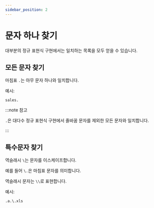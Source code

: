 ```yaml
---
sidebar_position: 2
---
```


# 문자 하나 찾기

대부분의 정규 표현식 구현에서는 일치하는 목록을 모두 얻을 수 있습니다.

## 모든 문자 찾기

마침표 `.`는 아무 문자 하나와 일치합니다.

예시:

```
sales.
```

:::note 참고

`.`은 대다수 정규 표현식 구현에서 줄바꿈 문자를 제외한 모든 문자와 일치합니다.

:::

## 특수문자 찾기

역슬래시 `\`는 문자를 이스케이프합니다.

예를 들어 `\.`은 마침표 문자를 의미합니다.

역슬래시 문자는 `\\`로 표현합니다.

예시:

```
.a.\.xls
```
